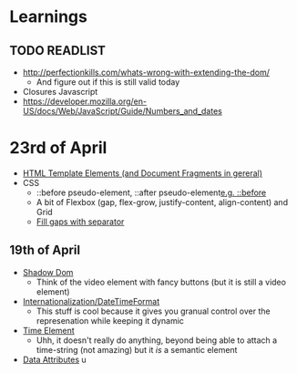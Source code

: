 
# Learnings

## TODO READLIST
- http://perfectionkills.com/whats-wrong-with-extending-the-dom/
    - And figure out if this is still valid today
- Closures Javascript
- https://developer.mozilla.org/en-US/docs/Web/JavaScript/Guide/Numbers_and_dates


# 23rd of April
- [HTML Template Elements (and Document Fragments in gereral)](https://developer.mozilla.org/en-US/docs/Web/HTML/Element/template)
- CSS
    - ::before pseudo-element, ::after pseudo-element[e.g. ::before](https://developer.mozilla.org/en-US/docs/Web/CSS/::before)
    - A bit of Flexbox (gap, flex-grow, justify-content, align-content) and Grid
    - [Fill gaps with separator](https://stackoverflow.com/questions/56012789/is-it-possible-to-draw-vertical-separators-in-the-interior-gaps-of-a-css-grid-of)

## 19th of April
- [Shadow Dom](https://developer.mozilla.org/en-US/docs/Web/API/Web_components/Using_shadow_DOM)
    - Think of the video element with fancy buttons (but it is still a video element)
- [Internationalization/DateTimeFormat](https://developer.mozilla.org/en-US/docs/Web/JavaScript/Reference/Global_Objects/Intl/DateTimeFormat)
    - This stuff is cool because it gives you granual control over the represenation while keeping it dynamic
- [Time Element](https://developer.mozilla.org/en-US/docs/Web/HTML/Element/time)
    - Uhh, it doesn't really do anything, beyond being able to attach a time-string (not amazing) but it *is* a semantic element
- [Data Attributes](https://developer.mozilla.org/en-US/docs/Learn/HTML/Howto/Use_data_attributes)
u